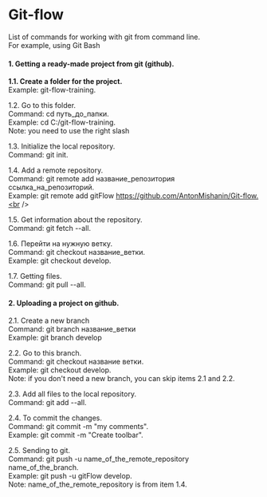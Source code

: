 # Git-flow
List of commands for working with git from command line.<br />
For example, using Git Bash<br />

#### 1. Getting a ready-made project from git (github).

**1.1. Create a folder for the project.**<br />
Example: git-flow-training.<br />

1.2. Go to this folder.<br />
Command: cd путь_до_папки.<br />
Example: cd C:/git-flow-training.<br />
Note: you need to use the right slash<br />

1.3. Initialize the local repository.<br />
Command: git init.<br />

1.4. Add a remote repository.<br />
Command: git remote add название_репозитория ссылка_на_репозиторий.<br />
Example: git remote add gitFlow https://github.com/AntonMishanin/Git-flow.<br />

1.5. Get information about the repository.<br />
Command: git fetch --all.<br />

1.6. Перейти на нужную ветку.<br />
Command: git checkout название_ветки.<br />
Example: git checkout develop.<br />

1.7. Getting files.<br />
Command: git pull --all.<br />

#### 2. Uploading a project on github.

2.1. Create a new branch<br />
Command: git branch название_ветки<br />
Example: git branch develop<br />

2.2. Go to this branch.<br />
Command: git checkout название ветки.<br />
Example: git checkout develop.<br />
Note: if you don't need a new branch, you can skip items 2.1 and 2.2.<br />

2.3. Add all files to the local repository.<br />
Command: git add --all.<br />

2.4. To commit the changes.<br />
Command: git commit -m "my comments".<br />
Example: git commit -m "Create toolbar".<br />

2.5. Sending to git.<br />
Command: git push -u name_of_the_remote_repository name_of_the_branch.<br />
Example: git push -u gitFlow develop.<br />
Note: name_of_the_remote_repository is from item 1.4.<br />
